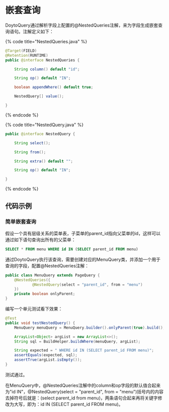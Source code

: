 # 嵌套查询

DoytoQuery通过解析字段上配置的@NestedQueries注解，来为字段生成嵌套查询语句。注解定义如下：

{% code title="NestedQueries.java" %}
```java
@Target(FIELD)
@Retention(RUNTIME)
public @interface NestedQueries {

    String column() default "id";

    String op() default "IN";

    boolean appendWhere() default true;

    NestedQuery[] value();

}
```
{% endcode %}

{% code title="NestedQuery.java" %}
```java
public @interface NestedQuery {

    String select();

    String from();

    String extra() default "";

    String op() default "IN";

}
```
{% endcode %}

## 代码示例

### 简单嵌套查询

假设一个具有层级关系的菜单表，子菜单的parent\_id指向父菜单的id，这样可以通过如下语句查询出所有的父菜单：

```sql
SELECT * FROM menu WHERE id IN (SELECT parent_id FROM menu)
```

通过DoytoQuery执行该查询，需要创建对应的MenuQuery类，并添加一个用于查询的字段，配置@NestedQueries注解：

```java
public class MenuQuery extends PageQuery {
    @NestedQueries({
            @NestedQuery(select = "parent_id", from = "menu")
    })
    private boolean onlyParent;
}
```

编写一个单元测试看下效果：

```java
@Test
public void testNestedQuery() {
    MenuQuery menuQuery = MenuQuery.builder().onlyParent(true).build();

    ArrayList<Object> argList = new ArrayList<>();
    String sql = BuildHelper.buildWhere(menuQuery, argList);

    String expected = " WHERE id IN (SELECT parent_id FROM menu)";
    assertEquals(expected, sql);
    assertTrue(argList.isEmpty());
}
```

 测试通过。

在MenuQuery中，@NestedQueries注解中的column和op字段的默认值合起来为"id IN"，@NestedQuery\(select = "parent\_id", from = "menu"\)括号内的内容去掉符号后就是：\(select parent\_id from menu\)，两条语句合起来再将关键字修改为大写，即为：id IN \(SELECT parent\_id FROM menu\)。









 


